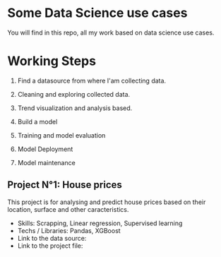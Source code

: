 # Some Data Science use cases
You will find in this repo, all my work based on data science use cases.

# Working Steps
1. Find a datasource from where I'am collecting data.
2. Cleaning and exploring collected data.
3. Trend visualization and analysis based.
4. Build a model
5. Training and model evaluation

6. Model Deployment
7. Model maintenance 
   

## Project N°1: House prices
This project is for analysing and predict house prices based on their location, surface and other caracteristics.
* Skills: Scrapping, Linear regression, Supervised learning 
* Techs / Libraries: Pandas, XGBoost
* Link to the data source:
* Link to the project file:



